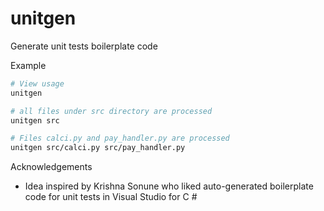 # unitgen

Generate unit tests boilerplate code

Example
```bash
# View usage
unitgen

# all files under src directory are processed
unitgen src

# Files calci.py and pay_handler.py are processed
unitgen src/calci.py src/pay_handler.py
```

Acknowledgements
 - Idea inspired by Krishna Sonune who liked auto-generated boilerplate code for unit tests in Visual Studio for C #